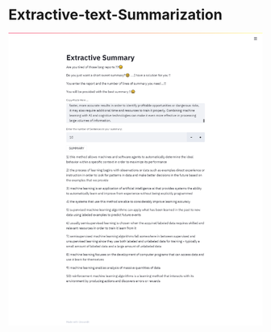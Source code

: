 # Extractive-text-Summarization

<img align = "center"  src="https://github.com/ritika-singh2000/Extractive-text-Summarization/blob/main/app1.png"> 
